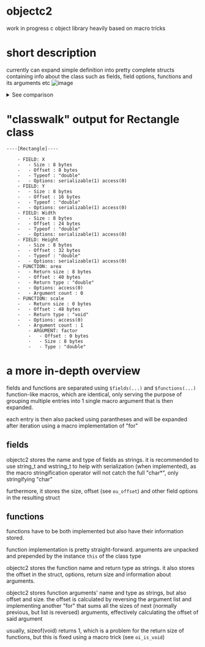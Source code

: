 # objectc2
work in progress c object library heavily based on macro tricks

# short description
currently can expand simple definition into pretty complete structs containing info about the class such as fields, field options, functions and its arguments etc
![image](https://github.com/user-attachments/assets/9e8d2bf2-4ae0-48be-82da-7877c9c19b1a)

<details>
<summary>See comparison</summary>


<table width=100%>
<tr>
<th>Original</th>
<th>Expanded</th>
</tr>
<tr>
<td valign=top>
  
```c
$class(Rectangle,
    $fields(
        (double, X, $opt(PUBLIC SERIALIZABLE)),
        (double, Y, $opt(PUBLIC SERIALIZABLE)),
        (double, Width, $opt(PUBLIC SERIALIZABLE)),
        (double, Height, $opt(PUBLIC SERIALIZABLE))
    ),
    $functions(
        (double, area, $arg(), $body(
            return this->Width*this->Height;
        ), $opt(PUBLIC)),

        (void, scale, $arg( (double, factor) ), $body(
            this->Width*=factor;
            this->Height*=factor;
        ), $opt(PUBLIC))
    )
);
```

</td>
<td>

```c
#include "objectc.h"

typedef struct {
    struct ObjC_GeneralClassDescriptor * class;
    double X;
    double Y;
    double Width;
    double Height;
    double (*area)();
    void (*scale)();
} Rectangle;
struct ObjC_FuncArgument Rectangle_Func_area_Arguments[] = {};
struct ObjC_FuncArgument Rectangle_Func_scale_Arguments[] = {
  {
    .name = "factor", .type = "double", .size = sizeof(double), .offset = 0
  },
};
struct ObjC_ClassFieldsDescriptor Rectangle_Fields = {
  .size = 4,
  .fields = {
    {
      .name = "X", .type = "double", .options = (struct ObjC_FieldOptions) {
        .access = 1, .access = 0, .serializable = 1,
      }, .size = sizeof(double), .offset = ((size_t) & (((Rectangle * ) 0) -> X))
    },
    {
      .name = "Y",
      .type = "double",
      .options = (struct ObjC_FieldOptions) {
        .access = 1, .access = 0, .serializable = 1,
      },
      .size = sizeof(double),
      .offset = ((size_t) & (((Rectangle * ) 0) -> Y))
    },
    {
      .name = "Width",
      .type = "double",
      .options = (struct ObjC_FieldOptions) {
        .access = 1, .access = 0, .serializable = 1,
      },
      .size = sizeof(double),
      .offset = ((size_t) & (((Rectangle * ) 0) -> Width))
    },
    {
      .name = "Height",
      .type = "double",
      .options = (struct ObjC_FieldOptions) {
        .access = 1, .access = 0, .serializable = 1,
      },
      .size = sizeof(double),
      .offset = ((size_t) & (((Rectangle * ) 0) -> Height))
    },
  }
};
struct ObjC_ClassFunctionsDescriptor Rectangle_Functions = {
  .size = 2,
  .functions = {
    {
      .name = "area", .return_type = "double", .options = (struct ObjC_FuncOptions) {
        .access = 1, .access = 0,
      }, .return_size = sizeof(double), .offset = ((size_t) & (((Rectangle * ) 0) -> area)), .argument_count = 0, .arguments = (struct ObjC_FuncArgument * ) & Rectangle_Func_area_Arguments
    },
    {
      .name = "scale",
      .return_type = "void",
      .options = (struct ObjC_FuncOptions) {
        .access = 1, .access = 0,
      },
      .return_size = 0,
      .offset = ((size_t) & (((Rectangle * ) 0) -> scale)),
      .argument_count = 1,
      .arguments = (struct ObjC_FuncArgument * ) & Rectangle_Func_scale_Arguments
    },
  }
};
struct ObjC_GeneralClassDescriptor Rectangle_Class = {
  .name = "Rectangle",
  .fields = & Rectangle_Fields,
  .functions = & Rectangle_Functions
};
double Rectangle_area(Rectangle * this) {
  return this -> Width * this -> Height;
}
void Rectangle_scale(Rectangle * this, double factor) {
  this -> Width *= factor;
  this -> Height *= factor;
}
```

</td>
</tr>
</table>


</details>

# "classwalk" output for Rectangle class

```
----[Rectangle]----

    - FIELD: X
    -   - Size : 8 bytes
    -   - Offset : 8 bytes
    -   - Typeof : "double"
    -   - Options: serializable(1) access(0)
    - FIELD: Y
    -   - Size : 8 bytes
    -   - Offset : 16 bytes
    -   - Typeof : "double"
    -   - Options: serializable(1) access(0)
    - FIELD: Width
    -   - Size : 8 bytes
    -   - Offset : 24 bytes
    -   - Typeof : "double"
    -   - Options: serializable(1) access(0)
    - FIELD: Height
    -   - Size : 8 bytes
    -   - Offset : 32 bytes
    -   - Typeof : "double"
    -   - Options: serializable(1) access(0)
    - FUNCTION: area
    -   - Return size : 8 bytes
    -   - Offset : 40 bytes
    -   - Return type : "double"
    -   - Options: access(0)
    -   - Argument count : 0
    - FUNCTION: scale
    -   - Return size : 0 bytes
    -   - Offset : 48 bytes
    -   - Return type : "void"
    -   - Options: access(0)
    -   - Argument count : 1
        - ARGUMENT: factor
        -   - Offset : 0 bytes
        -   - Size : 8 bytes
        -   - Type : "double"
```

# a more in-depth overview
fields and functions are separated using `$fields(...)` and `$functions(...)` function-like macros, which are identical, only serving the purpose of grouping multiple entries into 1 single macro argument that is then expanded.

each entry is then also packed using parantheses and will be expanded after iteration using a macro implementation of "for"

## fields
objectc2 stores the name and type of fields as strings. it is recommended to use string_t and wstring_t to help with serialization (when implemented), as the macro stringification operator will not catch the full
"char*", only stringifying "char"

furthermore, it stores the size, offset (see `ou_offset`) and other field options in the resulting struct

## functions
functions have to be both implemented but also have their information stored.

function implementation is pretty straight-forward. arguments are unpacked and prepended by the instance `this` of the class type

objectc2 stores the function name and return type as strings. it also stores the offset in the struct, options, return size and information about arguments.

objectc2 stores function arguments' name and type as strings, but also offset and size. the offset is calculated by reversing the argument list and implementing another "for" that sums all the sizes of
next (normally previous, but list is reversed) arguments, effectively calculating the offset of said argument

usually, sizeof(void) returns 1, which is a problem for the return size of functions, but this is fixed using a macro trick (see `oi_is_void`)
